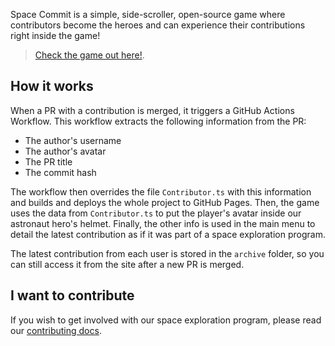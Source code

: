 
Space Commit is a simple, side-scroller, open-source game where contributors become the heroes and can experience their contributions right inside the game!


>[Check the game out here!](https://pawap90.github.io/space-commit).

## How it works

When a PR with a contribution is merged, it triggers a GitHub Actions Workflow. This workflow extracts the following information from the PR:

- The author's username
- The author's avatar
- The PR title
- The commit hash

The workflow then overrides the file `Contributor.ts` with this information and builds and deploys the whole project to GitHub Pages. Then, the game uses the data from `Contributor.ts` to put the player's avatar inside our astronaut hero's helmet. Finally, the other info is used in the main menu to detail the latest contribution as if it was part of a space exploration program.

The latest contribution from each user is stored in the `archive` folder, so you can still access it from the site after a new PR is merged.

## I want to contribute

If you wish to get involved with our space exploration program, please read our [contributing docs](todo).

